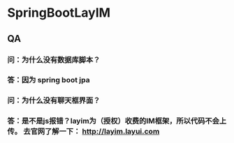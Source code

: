# SpringBootLayIM

## QA

### 问：为什么没有数据库脚本？
### 答：因为 spring boot jpa 

### 问：为什么没有聊天框界面？
### 答：是不是js报错？layim为（授权）收费的IM框架，所以代码不会上传。 去官网了解一下： http://layim.layui.com

